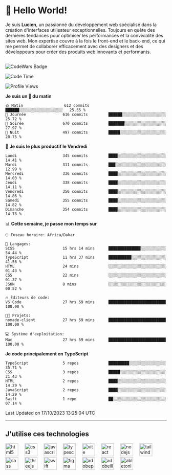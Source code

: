 # 👋 Hello World!

Je suis **Lucien**, un passionné du développement web spécialisé dans la création d'interfaces utilisateur exceptionnelles. Toujours en quête des dernières tendances pour optimiser les performances et la convivialité des sites web. Mon expertise couvre à la fois le front-end et le back-end, ce qui me permet de collaborer efficacement avec des designers et des développeurs pour créer des produits web innovants et performants.

##

![CodeWars Badge](https://www.codewars.com/users/xyhomi3/badges/small)

<!--START_SECTION:waka-->
![Code Time](http://img.shields.io/badge/Code%20Time-122%20hrs%2020%20mins-blue)

![Profile Views](http://img.shields.io/badge/Vues%20du%20profil-22-blue)

**Je suis un 🐤 du matin** 

```text
🌞 Matin                  612 commits         ██████░░░░░░░░░░░░░░░░░░░   25.55 % 
🌆 Journée                616 commits         ██████░░░░░░░░░░░░░░░░░░░   25.72 % 
🌃 Soirée                 670 commits         ███████░░░░░░░░░░░░░░░░░░   27.97 % 
🌙 Nuit                   497 commits         █████░░░░░░░░░░░░░░░░░░░░   20.75 % 
```
📅 **Je suis le plus productif le Vendredi** 

```text
Lundi                    345 commits         ████░░░░░░░░░░░░░░░░░░░░░   14.41 % 
Mardi                    311 commits         ███░░░░░░░░░░░░░░░░░░░░░░   12.99 % 
Mercredi                 336 commits         ████░░░░░░░░░░░░░░░░░░░░░   14.03 % 
Jeudi                    338 commits         ████░░░░░░░░░░░░░░░░░░░░░   14.11 % 
Vendredi                 356 commits         ████░░░░░░░░░░░░░░░░░░░░░   14.86 % 
Samedi                   355 commits         ████░░░░░░░░░░░░░░░░░░░░░   14.82 % 
Dimanche                 354 commits         ████░░░░░░░░░░░░░░░░░░░░░   14.78 % 
```


📊 **Cette semaine, je passe mon temps sur** 

```text
🕑︎ Fuseau horaire: Africa/Dakar

💬 Langages: 
SCSS                     15 hrs 14 mins      ██████████████░░░░░░░░░░░   54.44 % 
TypeScript               11 hrs 37 mins      ██████████░░░░░░░░░░░░░░░   41.56 % 
HTML                     24 mins             ░░░░░░░░░░░░░░░░░░░░░░░░░   01.43 % 
CSS                      22 mins             ░░░░░░░░░░░░░░░░░░░░░░░░░   01.37 % 
JSON                     8 mins              ░░░░░░░░░░░░░░░░░░░░░░░░░   00.52 % 

🔥 Éditeurs de code: 
VS Code                  27 hrs 59 mins      █████████████████████████   100.00 % 

🐱‍💻 Projets: 
nomade-client            27 hrs 59 mins      █████████████████████████   100.00 % 

💻 Système d'exploitation: 
Mac                      27 hrs 59 mins      █████████████████████████   100.00 % 
```

**Je code principalement en TypeScript** 

```text
TypeScript               5 repos             █████████░░░░░░░░░░░░░░░░   35.71 % 
CSS                      3 repos             █████░░░░░░░░░░░░░░░░░░░░   21.43 % 
HTML                     2 repos             ████░░░░░░░░░░░░░░░░░░░░░   14.29 % 
JavaScript               2 repos             ████░░░░░░░░░░░░░░░░░░░░░   14.29 % 
Swift                    1 repo              ██░░░░░░░░░░░░░░░░░░░░░░░   07.14 % 
```




 Last Updated on 17/10/2023 13:25:04 UTC
<!--END_SECTION:waka-->
---

## J'utilise ces technologies

<div align="left">
  <img src="https://skillicons.dev/icons?i=html" height="40" alt="html5 logo"  />
  <img width="12" />
  <img src="https://skillicons.dev/icons?i=css" height="40" alt="css3 logo"  />
  <img width="12" />
  <img src="https://skillicons.dev/icons?i=js" height="40" alt="javascript logo"  />
  <img width="12" />
  <img src="https://skillicons.dev/icons?i=ts" height="40" alt="typescript logo"  />
  <img width="12" />
  <img src="https://skillicons.dev/icons?i=vite" height="40" alt="vite logo"  />
  <img width="12" />
  <img src="https://skillicons.dev/icons?i=react" height="40" alt="react logo"  />
  <img width="12" />
  <img src="https://cdn.jsdelivr.net/gh/devicons/devicon/icons/nodejs/nodejs-original.svg" height="40" alt="nodejs logo"  />
  <img width="12" />
  <img src="https://skillicons.dev/icons?i=tailwind" height="40" alt="tailwindcss logo"  />
  <img width="12" />
  <img src="https://skillicons.dev/icons?i=sass" height="40" alt="sass logo"  />
  <img width="12" />
  <img src="https://skillicons.dev/icons?i=threejs" height="40" alt="threejs logo"  />
  <img width="12" />
  <img src="https://skillicons.dev/icons?i=swift" height="40" alt="swift logo"  />
  <img width="12" />
  <img src="https://skillicons.dev/icons?i=figma" height="40" alt="figma logo"  />
  <img width="12" />
  <img src="https://skillicons.dev/icons?i=ps" height="40" alt="adobephotoshop logo"  />
  <img width="12" />
  <img src="https://skillicons.dev/icons?i=ai" height="40" alt="adobeillustrator logo"  />
  <img width="12" />
  <img src="https://skillicons.dev/icons?i=ableton" height="40" alt="abletonlive logo"  />
</div>



